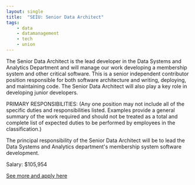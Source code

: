 ```yaml
---
layout: single
title:  "SEIU: Senior Data Architect"
tags: 
    - data
    - datamanagement
    - tech
    - union
---
```


The Senior Data Architect is the lead developer in the Data Systems and Analytics Department and will manage our work developing a membership system and other critical software. This is a senior independent contributor position responsible for both software architecture and writing, deploying, and maintaining code. The Senior Data Architect will also play a key role in developing junior developers.

PRIMARY RESPONSIBILITIES: (Any one position may not include all of the specific duties and responsibilities listed. Examples provide a general summary of the work required and should not be treated as a total and complete list of expected duties to be performed by employees in the classification.)

The principal responsibility of the Senior Data Architect will be to lead the Data Systems and Analytics department's membership system software development.

Salary: $105,954

[See more and apply here](https://careers-seiu.icims.com/jobs/2813/senior-data-architect/job?iis=JobTarget&iisn=JobsthatareLEFT&utm_source=JobTarget&utm_medium=JobsthatareLEFT&utm_campaign=Senior+Data+Architect+%282813%29&_jtochash=k56qOxTVJDawC2WbTREL8&_jtocprof=46oEkM_xehjs7XpsghYyW9b1cKygeWz3&mobile=false&width=1000&height=500&bga=true&needsRedirect=false&jan1offset=-300&jun1offset=-240)
